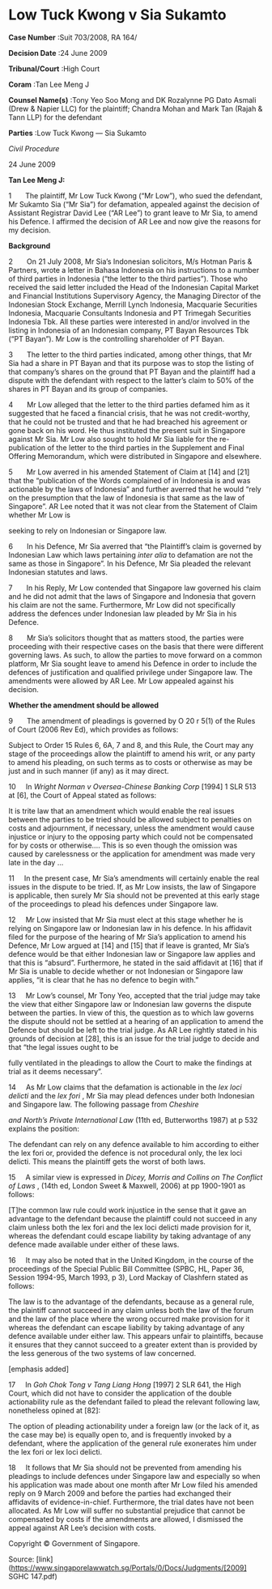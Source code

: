 # Low Tuck Kwong v Sia Sukamto 



**Case Number** :Suit 703/2008, RA 164/ 

**Decision Date** :24 June 2009 

**Tribunal/Court** :High Court 

**Coram** :Tan Lee Meng J 

**Counsel Name(s)** :Tony Yeo Soo Mong and DK Rozalynne PG Dato Asmali (Drew & Napier LLC) for the plaintiff; Chandra Mohan and Mark Tan (Rajah & Tann LLP) for the defendant 

**Parties** :Low Tuck Kwong — Sia Sukamto 

_Civil Procedure_ 

24 June 2009 

**Tan Lee Meng J:** 

1       The plaintiff, Mr Low Tuck Kwong (“Mr Low”), who sued the defendant, Mr Sukamto Sia (“Mr Sia”) for defamation, appealed against the decision of Assistant Registrar David Lee (“AR Lee”) to grant leave to Mr Sia, to amend his Defence. I affirmed the decision of AR Lee and now give the reasons for my decision. 

**Background** 

2       On 21 July 2008, Mr Sia’s Indonesian solicitors, M/s Hotman Paris & Partners, wrote a letter in Bahasa Indonesia on his instructions to a number of third parties in Indonesia (“the letter to the third parties”). Those who received the said letter included the Head of the Indonesian Capital Market and Financial Institutions Supervisory Agency, the Managing Director of the Indonesian Stock Exchange, Merrill Lynch Indonesia, Macquarie Securities Indonesia, Macquarie Consultants Indonesia and PT Trimegah Securities Indonesia Tbk. All these parties were interested in and/or involved in the listing in Indonesia of an Indonesian company, PT Bayan Resources Tbk (“PT Bayan”). Mr Low is the controlling shareholder of PT Bayan. 

3       The letter to the third parties indicated, among other things, that Mr Sia had a share in PT Bayan and that its purpose was to stop the listing of that company’s shares on the ground that PT Bayan and the plaintiff had a dispute with the defendant with respect to the latter’s claim to 50% of the shares in PT Bayan and its group of companies. 

4       Mr Low alleged that the letter to the third parties defamed him as it suggested that he faced a financial crisis, that he was not credit-worthy, that he could not be trusted and that he had breached his agreement or gone back on his word. He thus instituted the present suit in Singapore against Mr Sia. Mr Low also sought to hold Mr Sia liable for the re-publication of the letter to the third parties in the Supplement and Final Offering Memorandum, which were distributed in Singapore and elsewhere. 

5       Mr Low averred in his amended Statement of Claim at [14] and [21] that the “publication of the Words complained of in Indonesia is and was actionable by the laws of Indonesia” and further averred that he would “rely on the presumption that the law of Indonesia is that same as the law of Singapore”. AR Lee noted that it was not clear from the Statement of Claim whether Mr Low is 


seeking to rely on Indonesian or Singapore law. 

6       In his Defence, Mr Sia averred that “the Plaintiff’s claim is governed by Indonesian Law which laws pertaining _inter alia_ to defamation are not the same as those in Singapore”. In his Defence, Mr Sia pleaded the relevant Indonesian statutes and laws. 

7       In his Reply, Mr Low contended that Singapore law governed his claim and he did not admit that the laws of Singapore and Indonesia that govern his claim are not the same. Furthermore, Mr Low did not specifically address the defences under Indonesian law pleaded by Mr Sia in his Defence. 

8       Mr Sia’s solicitors thought that as matters stood, the parties were proceeding with their respective cases on the basis that there were different governing laws. As such, to allow the parties to move forward on a common platform, Mr Sia sought leave to amend his Defence in order to include the defences of justification and qualified privilege under Singapore law. The amendments were allowed by AR Lee. Mr Low appealed against his decision. 

**Whether the amendment should be allowed** 

9       The amendment of pleadings is governed by O 20 r 5(1) of the Rules of Court (2006 Rev Ed), which provides as follows: 

 Subject to Order 15 Rules 6, 6A, 7 and 8, and this Rule, the Court may any stage of the proceedings allow the plaintiff to amend his writ, or any party to amend his pleading, on such terms as to costs or otherwise as may be just and in such manner (if any) as it may direct. 

10     In _Wright Norman v Oversea-Chinese Banking Corp_ <span class="citation">[1994] 1 SLR 513</span> at [6], the Court of Appeal stated as follows: 

 It is trite law that an amendment which would enable the real issues between the parties to be tried should be allowed subject to penalties on costs and adjournment, if necessary, unless the amendment would cause injustice or injury to the opposing party which could not be compensated for by costs or otherwise.... This is so even though the omission was caused by carelessness or the application for amendment was made very late in the day ... 

11     In the present case, Mr Sia’s amendments will certainly enable the real issues in the dispute to be tried. If, as Mr Low insists, the law of Singapore is applicable, then surely Mr Sia should not be prevented at this early stage of the proceedings to plead his defences under Singapore law. 

12     Mr Low insisted that Mr Sia must elect at this stage whether he is relying on Singapore law or Indonesian law in his defence. In his affidavit filed for the purpose of the hearing of Mr Sia’s application to amend his Defence, Mr Low argued at [14] and [15] that if leave is granted, Mr Sia’s defence would be that either Indonesian law or Singapore law applies and that this is “absurd”. Furthermore, he stated in the said affidavit at [16] that if Mr Sia is unable to decide whether or not Indonesian or Singapore law applies, “it is clear that he has no defence to begin with.” 

13     Mr Low’s counsel, Mr Tony Yeo, accepted that the trial judge may take the view that either Singapore law or Indonesian law governs the dispute between the parties. In view of this, the question as to which law governs the dispute should not be settled at a hearing of an application to amend the Defence but should be left to the trial judge. As AR Lee rightly stated in his grounds of decision at [28], this is an issue for the trial judge to decide and that “the legal issues ought to be 


fully ventilated in the pleadings to allow the Court to make the findings at trial as it deems necessary”. 

14     As Mr Low claims that the defamation is actionable in the _lex loci delicti_ and the _lex fori_ , Mr Sia may plead defences under both Indonesian and Singapore law. The following passage from _Cheshire_ 

_and North’s Private International Law_ (11th ed, Butterworths 1987) at p 532 explains the position: 

 The defendant can rely on any defence available to him according to either the lex fori or, provided the defence is not procedural only, the lex loci delicti. This means the plaintiff gets the worst of both laws. 

15     A similar view is expressed in _Dicey, Morris and Collins on The Conflict of Laws_ , (14th ed, London Sweet & Maxwell, 2006) at pp 1900-1901 as follows: 

 [T]he common law rule could work injustice in the sense that it gave an advantage to the defendant because the plaintiff could not succeed in any claim unless both the lex fori and the lex loci delicti made provision for it, whereas the defendant could escape liability by taking advantage of any defence made available under either of these laws. 

16     It may also be noted that in the United Kingdom, in the course of the proceedings of the Special Public Bill Committee (SPBC, HL, Paper 36, Session 1994-95, March 1993, p 3), Lord Mackay of Clashfern stated as follows: 

 The law is to the advantage of the defendants, because as a general rule, the plaintiff cannot succeed in any claim unless both the law of the forum and the law of the place where the wrong occurred make provision for it whereas the defendant can escape liability by taking advantage of any defence available under either law. This appears unfair to plaintiffs, because it ensures that they cannot succeed to a greater extent than is provided by the less generous of the two systems of law concerned. 

 [emphasis added] 

17     In _Goh Chok Tong v Tang Liang Hong_ <span class="citation">[1997] 2 SLR 641</span>, the High Court, which did not have to consider the application of the double actionability rule as the defendant failed to plead the relevant following law, nonetheless opined at [82]: 

 The option of pleading actionability under a foreign law (or the lack of it, as the case may be) is equally open to, and is frequently invoked by a defendant, where the application of the general rule exonerates him under the lex fori or lex loci delicti. 

18     It follows that Mr Sia should not be prevented from amending his pleadings to include defences under Singapore law and especially so when his application was made about one month after Mr Low filed his amended reply on 9 March 2009 and before the parties had exchanged their affidavits of evidence-in-chief. Furthermore, the trial dates have not been allocated. As Mr Low will suffer no substantial prejudice that cannot be compensated by costs if the amendments are allowed, I dismissed the appeal against AR Lee’s decision with costs. 

 Copyright © Government of Singapore. 


Source: [link](https://www.singaporelawwatch.sg/Portals/0/Docs/Judgments/[2009] SGHC 147.pdf)
